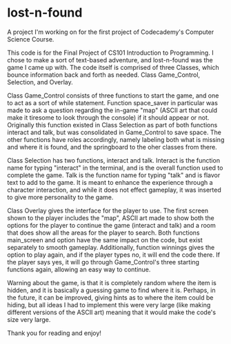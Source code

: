 # lost-n-found
A project I'm working on for the first project of Codecademy's Computer Science Course.


This code is for the Final Project of CS101 Introduction to Programming. I chose to make a sort of text-based adventure, and lost-n-found was the game I came up with.
The code itself is comprised of three Classes, which bounce information back and forth as needed. Class Game_Control, Selection, and Overlay.

Class Game_Control consists of three functions to start the game, and one to act as a sort of while statement. Function space_saver in particular was made to ask a question regarding the in-game "map" (ASCII art that could make it tiresome to look through the console) if it should appear or not. Originally this function existed in Class Selection as part of both functions interact and talk, but was consolidated in Game_Control to save space. The other functions have roles accordingly, namely labeling both what is missing and where it is found, and the springboard to the oher classes from there.

Class Selection has two functions, interact and talk. Interact is the function name for typing "interact" in the terminal, and is the overall function used to complete the game. Talk is the function name for typing "talk" and is flavor text to add to the game. It is meant to enhance the experience through a character interaction, and while it does not effect gameplay, it was inserted to give more personality to the game.

Class Overlay gives the interface for the player to use. The first screen shown to the player includes the "map", ASCII art made to show both the options for the player to continue the game (interact and talk) and a room that does show all the areas for the player to search.  Both functions main_screen and option have the same impact on the code, but exist separately to smooth gameplay. Additionally, function winnings gives the option to play again, and if the player types no, it will end the code there. If the player says yes, it will go through Game_Control's three starting functions again, allowing an easy way to continue.

Warning about the game, is that it is completely random where the item is hidden, and it is basically a guessing game to find where it is. Perhaps, in the future, it can be improved, giving hints as to where the item could be hiding, but all ideas I had to implement this were very large (like making different versions of the ASCII art) meaning that it would make the code's size very large.

Thank you for reading and enjoy!
